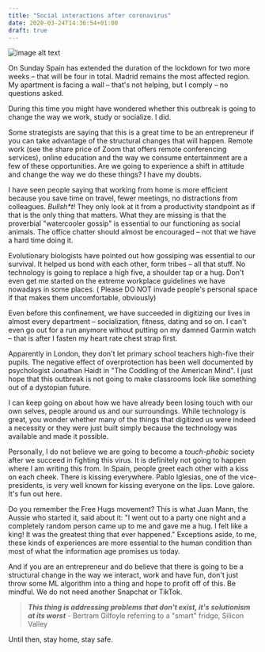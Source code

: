 ```yaml
---
title: "Social interactions after coronavirus"
date: 2020-03-24T14:36:54+01:00
draft: true
---
```


![image alt text](/hugs.png)

On Sunday Spain has extended the duration of the lockdown for two more weeks – that will be four in total. Madrid remains the most affected region. My apartment is facing a wall – that's not helping, but I comply – no questions asked. 

During this time you might have wondered whether this outbreak is going to change the way we work, study or socialize. I did.

Some strategists are saying that this is a great time to be an entrepreneur if you can take advantage of the structural changes that will happen. Remote work (see the share price of Zoom that offers remote conferencing services), online education and the way we consume entertainment are a few of these opportunities. Are we going to experience a shift in attitude and change the way we do these things? I have my doubts.

I have seen people saying that working from home is more efficient because you save time on travel, fewer meetings, no distractions from colleagues. _Bullsh*t!_ They only look at it from a productivity standpoint as if that is the only thing that matters. What they are missing is that the proverbial "watercooler gossip" is essential to our functioning as social animals. The office chatter should almost be encouraged – not that we have a hard time doing it. 

Evolutionary biologists have pointed out how gossiping was essential to our survival. It helped us bond with each other, form tribes – all that stuff. No technology is going to replace a high five, a shoulder tap or a hug. Don't even get me started on the extreme workplace guidelines we have nowadays in some places. ( Please DO NOT invade people's personal space if that makes them uncomfortable, obviously)

Even before this confinement, we have succeeded in digitizing our lives in almost every department – socialization, fitness, dating and so on. I can't even go out for a run anymore without putting on my damned Garmin watch – that is after I fasten my heart rate chest strap first. 

Apparently in London, they don't let primary school teachers high-five their pupils. The negative effect of overprotection has been well documented by psychologist Jonathan Haidt in "The Coddling of the American Mind". I just hope that this outbreak is not going to make classrooms look like something out of a dystopian future.

 I can keep going on about how we have already been losing touch with our own selves, people around us and our surroundings. While technology is great, you wonder whether many of the things that digitized us were indeed a necessity or they were just built simply because the technology was available and made it possible.

Personally, I do not believe we are going to become a *touch-phobic* society after we succeed in fighting this virus. It is definitely not going to happen where I am writing this from. In Spain, people greet each other with a kiss on each cheek. There is kissing everywhere. Pablo Iglesias, one of the vice-presidents, is very well known for kissing everyone on the lips. Love galore. It's fun out here.  

Do you remember the Free Hugs movement? This is what Juan Mann, the Aussie who started it, said about it: "I went out to a party one night and a completely random person came up to me and gave me a hug. I felt like a king! It was the greatest thing that ever happened." Exceptions aside, to me, these kinds of experiences are more essential to the human condition than most of what the information age promises us today.

And if you are an entrepreneur and do believe that there is going to be a structural change in the way we interact, work and have fun, don't just throw some ML algorithm into a thing and hope to profit off of this. Be mindful. We do not need another Snapchat or TikTok.

>***This thing is addressing problems that don't exist, it's solutionism at its worst*** - Bertram Gilfoyle referring to a "smart" fridge,  Silicon Valley

Until then, stay home, stay safe.